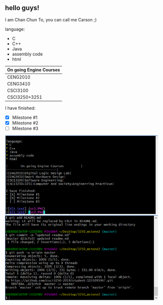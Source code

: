 ## hello guys!
I am Chan Chun To, you can call me Carson ;)

language:
* C
* C++
* Java
* assembly code
* html

|	On going Engine Courses		|
|--------------------------|
|CENG2010|Digital Logic Design Lab|
|CENG3410|Smart Hardware Design|
|CSCI3100|Software Enginerring|
|CSCI3250+3251|Computer And Society+Enginerring Practicum|

I have finished:
- [X] Milestone #1
- [X] Milestone #2
- [ ] Milestone #3

![Alt text](sc1.PNG)
![Alt text](sc2.PNG)
